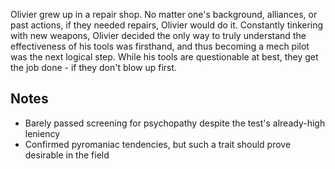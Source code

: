Olivier grew up in a repair shop. No matter one's background, alliances, or past actions, if they needed repairs, Olivier would do it. Constantly tinkering with new weapons, Olivier decided the only way to truly understand the effectiveness of his tools was firsthand, and thus becoming a mech pilot was the next logical step. While his tools are questionable at best, they get the job done - if they don't blow up first.

## Notes
- Barely passed screening for psychopathy despite the test's already-high leniency
- Confirmed pyromaniac tendencies, but such a trait should prove desirable in the field